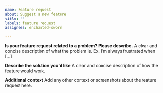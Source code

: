```yaml
---
name: Feature request
about: Suggest a new feature
title: ''
labels: feature request
assignees: enchanted-sword

---
```


**Is your feature request related to a problem? Please describe.**
A clear and concise description of what the problem is. Ex. I'm always frustrated when [...]

**Describe the solution you'd like**
A clear and concise description of how the feature would work.

**Additional context**
Add any other context or screenshots about the feature request here.
